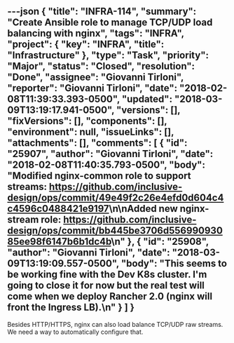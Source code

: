 ---json
{
  "title": "INFRA-114",
  "summary": "Create Ansible role to manage TCP/UDP load balancing with nginx",
  "tags": "INFRA",
  "project": {
    "key": "INFRA",
    "title": "Infrastructure"
  },
  "type": "Task",
  "priority": "Major",
  "status": "Closed",
  "resolution": "Done",
  "assignee": "Giovanni Tirloni",
  "reporter": "Giovanni Tirloni",
  "date": "2018-02-08T11:39:33.393-0500",
  "updated": "2018-03-09T13:19:17.941-0500",
  "versions": [],
  "fixVersions": [],
  "components": [],
  "environment": null,
  "issueLinks": [],
  "attachments": [],
  "comments": [
    {
      "id": "25907",
      "author": "Giovanni Tirloni",
      "date": "2018-02-08T11:40:35.793-0500",
      "body": "Modified nginx-common role to support streams: <https://github.com/inclusive-design/ops/commit/49e49f2c26e4efd0d604c4c4596c0488421e9197>\n\nAdded new nginx-stream role: <https://github.com/inclusive-design/ops/commit/bb445be3706d55699093085ee98f6147b6b1dc4b>\n"
    },
    {
      "id": "25908",
      "author": "Giovanni Tirloni",
      "date": "2018-03-09T13:19:09.557-0500",
      "body": "This seems to be working fine with the Dev K8s cluster. I'm going to close it for now but the real test will come when we deploy Rancher 2.0 (nginx will front the Ingress LB).\n"
    }
  ]
}
---
Besides HTTP/HTTPS, nginx can also load balance TCP/UDP raw streams. We need a way to automatically configure that.

        